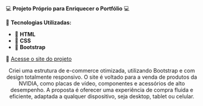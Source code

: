 💻 **Projeto Próprio para Enriquecer o Portfólio** 💻  

📌 **Tecnologias Utilizadas:**  
- 📄 **HTML**  
- 🎨 **CSS**  
- 🚀 **Bootstrap**  

🔗 [Acesse o site do projeto](https://yan-dmc.github.io/Nvidia-Market/)

<p align="center">
  Criei uma estrutura de e-commerce otimizada, utilizando Bootstrap e com design totalmente responsivo. O site é voltado para a venda de produtos da NVIDIA, como placas de vídeo, componentes e acessórios de alto desempenho. A proposta é oferecer uma experiência de compra fluida e eficiente, adaptada a qualquer dispositivo, seja desktop, tablet ou celular.
</p>
